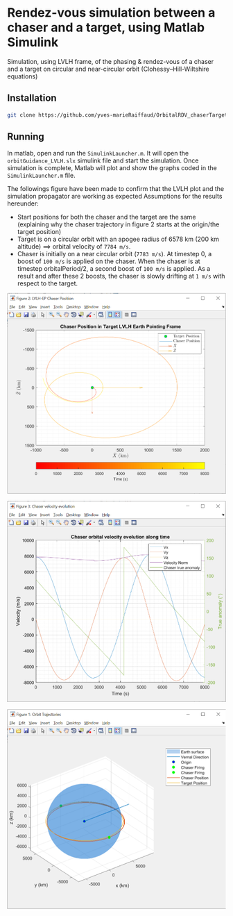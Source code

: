 # Rendez-vous simulation between a chaser and a target, using Matlab Simulink

Simulation, using LVLH frame, of the phasing & rendez-vous of a chaser and a target on circular and near-circular orbit (Clohessy–Hill-Wiltshire equations)

## Installation
```bash
git clone https://github.com/yves-marieRaiffaud/OrbitalRDV_chaserTarget
```

## Running
In matlab, open and run the `SimulinkLauncher.m`. It will open the `orbitGuidance_LVLH.slx` simulink file and start the simulation. Once simulation is complete, Matlab will plot and show the graphs coded in the `SimulinkLauncher.m` file.

The followings figure have been made to confirm that the LVLH plot and the simulation propagator are working as expected
Assumptions for the results hereunder:
* Start positions for both the chaser and the target are the same (explaining why the chaser trajectory in figure 2 starts at the origin/the target position) 
* Target is on a circular orbit with an apogee radius of 6578 km (200 km altitude) ==> orbital velocity of `7784 m/s`.
* Chaser is initially on a near circular orbit (`7783 m/s`). At timestep 0, a boost of `100 m/s` is applied on the chaser. When the chaser is at timestep orbitalPeriod/2, a second boost of `100 m/s` is applied. As a result and after these 2 boosts, the chaser is slowly drifting at `1 m/s` with respect to the target.

![Alt text](https://github.com/yves-marieRaiffaud/OrbitalRDV_chaserTarget/blob/master/Screens/Chaser_Pos_LVLH_Frame.png "Chaser position in the LVLH frame - Chaser position relative to the target position")

![Alt text](https://github.com/yves-marieRaiffaud/OrbitalRDV_chaserTarget/blob/master/Screens/Chaser_Vel_Evolution.png "Chaser velocities in the ECI frame (inertial frame)")

![Alt text](https://github.com/yves-marieRaiffaud/OrbitalRDV_chaserTarget/blob/master/Screens/Orbit_Traj.png "Chaser and target trajectories aournd the Earth, with the positions of the 2 chaser's boosts.")